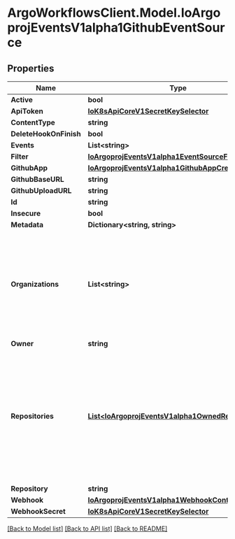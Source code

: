 # ArgoWorkflowsClient.Model.IoArgoprojEventsV1alpha1GithubEventSource

## Properties

Name | Type | Description | Notes
------------ | ------------- | ------------- | -------------
**Active** | **bool** |  | [optional] 
**ApiToken** | [**IoK8sApiCoreV1SecretKeySelector**](IoK8sApiCoreV1SecretKeySelector.md) |  | [optional] 
**ContentType** | **string** |  | [optional] 
**DeleteHookOnFinish** | **bool** |  | [optional] 
**Events** | **List&lt;string&gt;** |  | [optional] 
**Filter** | [**IoArgoprojEventsV1alpha1EventSourceFilter**](IoArgoprojEventsV1alpha1EventSourceFilter.md) |  | [optional] 
**GithubApp** | [**IoArgoprojEventsV1alpha1GithubAppCreds**](IoArgoprojEventsV1alpha1GithubAppCreds.md) |  | [optional] 
**GithubBaseURL** | **string** |  | [optional] 
**GithubUploadURL** | **string** |  | [optional] 
**Id** | **string** |  | [optional] 
**Insecure** | **bool** |  | [optional] 
**Metadata** | **Dictionary&lt;string, string&gt;** |  | [optional] 
**Organizations** | **List&lt;string&gt;** | Organizations holds the names of organizations (used for organization level webhooks). Not required if Repositories is set. | [optional] 
**Owner** | **string** |  | [optional] 
**Repositories** | [**List&lt;IoArgoprojEventsV1alpha1OwnedRepositories&gt;**](IoArgoprojEventsV1alpha1OwnedRepositories.md) | Repositories holds the information of repositories, which uses repo owner as the key, and list of repo names as the value. Not required if Organizations is set. | [optional] 
**Repository** | **string** |  | [optional] 
**Webhook** | [**IoArgoprojEventsV1alpha1WebhookContext**](IoArgoprojEventsV1alpha1WebhookContext.md) |  | [optional] 
**WebhookSecret** | [**IoK8sApiCoreV1SecretKeySelector**](IoK8sApiCoreV1SecretKeySelector.md) |  | [optional] 

[[Back to Model list]](../README.md#documentation-for-models) [[Back to API list]](../README.md#documentation-for-api-endpoints) [[Back to README]](../README.md)

